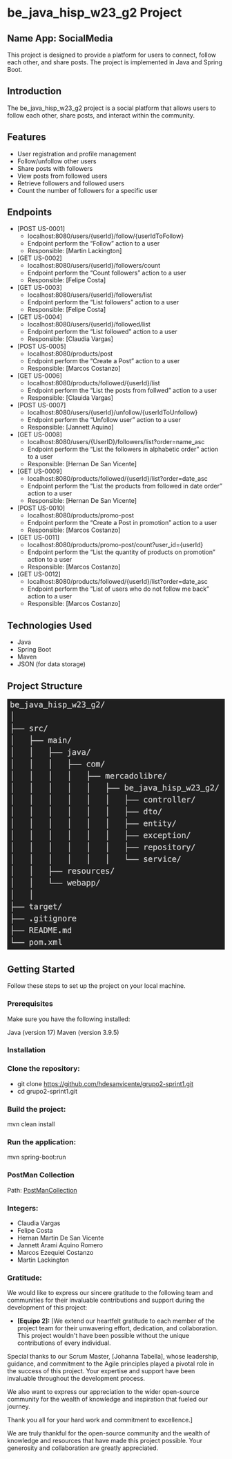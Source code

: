 # be_java_hisp_w23_g2 Project

## Name App: SocialMedia

This project is designed to provide a platform for users to connect, follow each other, and share posts. The project is implemented in Java and Spring Boot.

## Introduction
The be_java_hisp_w23_g2 project is a social platform that allows users to follow each other, share posts, and interact within the community.

## Features
- User registration and profile management
- Follow/unfollow other users
- Share posts with followers
- View posts from followed users
- Retrieve followers and followed users
- Count the number of followers for a specific user

## Endpoints
- [POST US-0001]
  - localhost:8080/users/{userId}/follow/{userIdToFollow}
  - Endpoint perform the “Follow” action to a user
  - Responsible: [Martin Lackington]
- [GET US-0002]
  - localhost:8080/users/{userId}/followers/count
  - Endpoint perform the “Count followers” action to a user
  - Responsible: [Felipe Costa]
- [GET US-0003]
  - localhost:8080/users/{userId}/followers/list
  - Endpoint perform the “List followers” action to a user
  - Responsible: [Felipe Costa]
- [GET US-0004]
  - localhost:8080/users/{userId}/followed/list
  - Endpoint perform the “List followed” action to a user
  - Responsible: [Claudia Vargas]
- [POST US-0005]
  - localhost:8080/products/post
  - Endpoint perform the “Create a Post” action to a user
  - Responsible: [Marcos Costanzo]
- [GET US-0006]
  - localhost:8080/products/followed/{userId}/list
  - Endpoint perform the “List the posts from follwed” action to a user
  - Responsible: [Clauida Vargas]
- [POST US-0007]
  - localhost:8080/users/{userId}/unfollow/{userIdToUnfollow}
  - Endpoint perform the “Unfollow user” action to a user
  - Responsible: [Jannett Aquino]
- [GET US-0008]
  - localhost:8080/users/{UserID}/followers/list?order=name_asc
  - Endpoint perform the “List the followers in alphabetic order” action to a user
  - Responsible: [Hernan De San Vicente]
- [GET US-0009]
  - localhost:8080/products/followed/{userId}/list?order=date_asc
  - Endpoint perform the “List the products from followed in date order” action to a user
  - Responsible: [Hernan De San Vicente]
- [POST US-0010]
  - localhost:8080/products/promo-post
  - Endpoint perform the “Create a Post in promotion” action to a user
  - Responsible: [Marcos Costanzo]
- [GET US-0011]
  - localhost:8080/products/promo-post/count?user_id={userId}
  - Endpoint perform the “List the quantity of products on promotion” action to a user
  - Responsible: [Marcos Costanzo]
- [GET US-0012]
  - localhost:8080/products/followed/{userId}/list?order=date_asc
  - Endpoint perform the “List of users who do not follow me back” action to a user
  - Responsible: [Marcos Costanzo]

## Technologies Used
- Java
- Spring Boot
- Maven
- JSON (for data storage)

## Project Structure
![Project Structure](images/project-structure.png)

## Getting Started
Follow these steps to set up the project on your local machine.

### Prerequisites
Make sure you have the following installed:

Java (version 17)
Maven (version 3.9.5)

### Installation

### Clone the repository:
- git clone https://github.com/hdesanvicente/grupo2-sprint1.git
- cd grupo2-sprint1.git

### Build the project:
mvn clean install

### Run the application:
mvn spring-boot:run

### PostMan Collection
Path: [PostManCollection](src/main/resources/Sprint%201.postman_collection.json)

### Integers:
- Claudia Vargas
- Felipe Costa
- Hernan Martin De San Vicente
- Jannett Arami Aquino Romero
- Marcos Ezequiel Costanzo
- Martin Lackington

### Gratitude:
We would like to express our sincere gratitude to the following team and communities for their invaluable contributions and support during the development of this project:

- **[Equipo 2]:** [We extend our heartfelt gratitude to each member of the project team for their unwavering effort, dedication, and collaboration. This project wouldn't have been possible without the unique contributions of every individual.

Special thanks to our Scrum Master, [Johanna Tabella], whose leadership, guidance, and commitment to the Agile principles played a pivotal role in the success of this project. Your expertise and support have been invaluable throughout the development process.

We also want to express our appreciation to the wider open-source community for the wealth of knowledge and inspiration that fueled our journey.

Thank you all for your hard work and commitment to excellence.]

We are truly thankful for the open-source community and the wealth of knowledge and resources that have made this project possible. Your generosity and collaboration are greatly appreciated.
